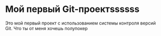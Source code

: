 # Мой первый Git-проектssssss
Это мой первый проект с использованием системы контроля версий Git. Что ты от меня хочешь полупокер
